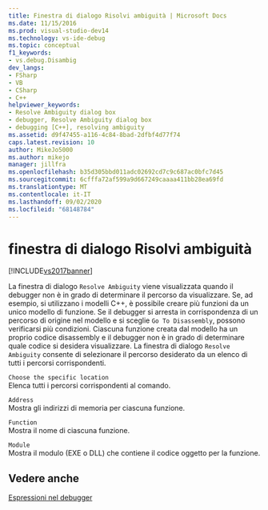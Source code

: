 ```yaml
---
title: Finestra di dialogo Risolvi ambiguità | Microsoft Docs
ms.date: 11/15/2016
ms.prod: visual-studio-dev14
ms.technology: vs-ide-debug
ms.topic: conceptual
f1_keywords:
- vs.debug.Disambig
dev_langs:
- FSharp
- VB
- CSharp
- C++
helpviewer_keywords:
- Resolve Ambiguity dialog box
- debugger, Resolve Ambiguity dialog box
- debugging [C++], resolving ambiguity
ms.assetid: d9f47455-a116-4c84-8bad-2dfbf4d77f74
caps.latest.revision: 10
author: MikeJo5000
ms.author: mikejo
manager: jillfra
ms.openlocfilehash: b35d305bbd011adc02692cd7c9c687ac0bfc7d45
ms.sourcegitcommit: 6cfffa72af599a9d667249caaaa411bb28ea69fd
ms.translationtype: MT
ms.contentlocale: it-IT
ms.lasthandoff: 09/02/2020
ms.locfileid: "68148784"
---
```

# <a name="resolve-ambiguity-dialog-box"></a>finestra di dialogo Risolvi ambiguità
[!INCLUDE[vs2017banner](../includes/vs2017banner.md)]

La finestra di dialogo `Resolve Ambiguity` viene visualizzata quando il debugger non è in grado di determinare il percorso da visualizzare. Se, ad esempio, si utilizzano i modelli C++, è possibile creare più funzioni da un unico modello di funzione. Se il debugger si arresta in corrispondenza di un percorso di origine nel modello e si sceglie `Go To Disassembly`, possono verificarsi più condizioni. Ciascuna funzione creata dal modello ha un proprio codice disassembly e il debugger non è in grado di determinare quale codice si desidera visualizzare. La finestra di dialogo `Resolve Ambiguity` consente di selezionare il percorso desiderato da un elenco di tutti i percorsi corrispondenti.  
  
 `Choose the specific location`  
 Elenca tutti i percorsi corrispondenti al comando.  
  
 `Address`  
 Mostra gli indirizzi di memoria per ciascuna funzione.  
  
 `Function`  
 Mostra il nome di ciascuna funzione.  
  
 `Module`  
 Mostra il modulo (EXE o DLL) che contiene il codice oggetto per la funzione.  
  
## <a name="see-also"></a>Vedere anche  
 [Espressioni nel debugger](../debugger/expressions-in-the-debugger.md)
